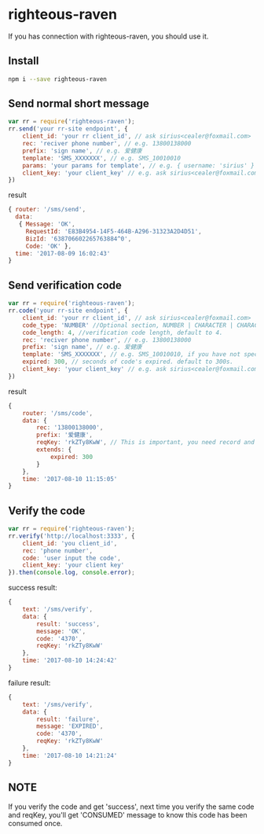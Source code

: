 # righteous-raven
If you has connection with righteous-raven, you should use it.

## Install

```bash
npm i --save righteous-raven
```

## Send normal short message

```js
var rr = require('righteous-raven');
rr.send('your rr-site endpoint', {
    client_id: 'your rr client_id', // ask sirius<cealer@foxmail.com>
    rec: 'reciver phone number', // e.g. 13800138000
    prefix: 'sign name', // e.g. 爱健康
    template: 'SMS_XXXXXXX', // e.g. SMS_10010010
    params: 'your params for template', // e.g. { username: 'sirius' }
    client_key: 'your client_key' // e.g. ask sirius<cealer@foxmail.com>
})
```

result

```js
{ router: '/sms/send',
  data:
   { Message: 'OK',
     RequestId: 'E83B4954-14F5-464B-A296-31323A2D4D51',
     BizId: '638706602265763884^0',
     Code: 'OK' },
  time: '2017-08-09 16:02:43' 
}
```

## Send verification code

```js
var rr = require('righteous-raven');
rr.code('your rr-site endpoint', {
    client_id: 'your rr client_id', // ask sirius<cealer@foxmail.com>
    code_type: 'NUMBER' //Optional section, NUMBER | CHARACTER | CHARACTER-UPPER | CHARACTER-LOWER | HYBRID, default to 'NUMBER' only',
    code_length: 4, //verification code length, default to 4.
    rec: 'reciver phone number', // e.g. 13800138000
    prefix: 'sign name', // e.g. 爱健康
    template: 'SMS_XXXXXXX', // e.g. SMS_10010010, if you have not special requirement, forget it.
    expired: 300, // seconds of code's expired. default to 300s.
    client_key: 'your client_key' // e.g. ask sirius<cealer@foxmail.com>
})
```

result

```js
{
    router: '/sms/code',
    data: {
        rec: '13800138000',
        prefix: '爱健康',
        reqKey: 'rkZTy8KwW', // This is important, you need record and use it to verify the code.
        extends: {
            expired: 300
        }
    },
    time: '2017-08-10 11:15:05'
}
```

## Verify the code

```js
var rr = require('righteous-raven');
rr.verify('http://localhost:3333', {
    client_id: 'you client_id',
    rec: 'phone number',
    code: 'user input the code',
    client_key: 'your client key'
}).then(console.log, console.error);
```

success result:

```js
{
    text: '/sms/verify',
    data: {
        result: 'success',
        message: 'OK',
        code: '4370',
        reqKey: 'rkZTy8KwW'
    },
    time: '2017-08-10 14:24:42'
}
```

failure result:

```js
{
    text: '/sms/verify',
    data: {
        result: 'failure',
        message: 'EXPIRED',
        code: '4370',
        reqKey: 'rkZTy8KwW'
    },
    time: '2017-08-10 14:21:24'
}
```

## NOTE
If you verify the code and get 'success', next time you verify the same code and reqKey, you'll get 'CONSUMED' message to know this code has been consumed once.
